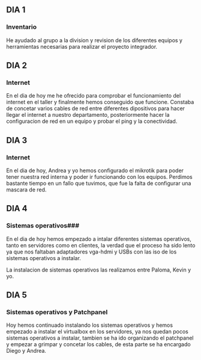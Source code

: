 ## DIA 1 ##

### Inventario ###

He ayudado al grupo a la division y revision de los diferentes equipos y herramientas necesarias para realizar el proyecto integrador.

## DIA 2 ##

### Internet ###

En el dia de hoy me he ofrecido para comprobar el funcionamiento del internet en el taller y finalmente hemos conseguido que funcione. Constaba de concetar varios cables de red entre diferentes dipositivos para hacer llegar el internet a nuestro departamento, posteriormente hacer la configuracion de red en un equipo y probar el ping y la conectividad.

## DIA 3 ##

### Internet ###

En el dia de hoy, Andrea y yo hemos configurado el mikrotik para poder tener nuestra red interna y poder ir funcionando con los equipos. Perdimos bastante tiempo en un fallo que tuvimos, que fue la falta de configurar una mascara de red.

## DIA 4 ##

### Sistemas operativos###

En el dia de hoy hemos empezado a intalar diferentes sistemas operativos, tanto en servidores como en clientes, la verdad que el proceso ha sido lento ya que nos faltaban adaptadores vga-hdmi y USBs con las iso de los sistemas operativos a instalar.

La instalacion de sistemas operativos las realizamos entre Paloma, Kevin y yo.

## DIA 5 ##

### Sistemas operativos y Patchpanel ###

Hoy hemos continuado instalando los sistemas operativos y hemos empezado a instalar el virtualbox en los servidores, ya nos quedan pocos sistemas operativos a instalar, tambien se ha ido organizando el patchpanel y empezar a grimpar y concetar los cables, de esta parte se ha encargado Diego y Andrea.
